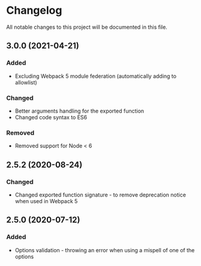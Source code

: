 # Changelog
All notable changes to this project will be documented in this file.

## 3.0.0 (2021-04-21)
### Added
- Excluding Webpack 5 module federation (automatically adding to allowlist)

### Changed
- Better arguments handling for the exported function
- Changed code syntax to ES6

### Removed
- Removed support for Node < 6

## 2.5.2 (2020-08-24)
### Changed
- Changed exported function signature - to remove deprecation notice when used in Webpack 5

## 2.5.0 (2020-07-12)
### Added
- Options validation - throwing an error when using a mispell of one of the options
